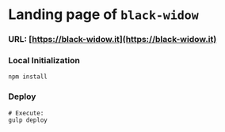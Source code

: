 # Landing page of `black-widow`

### URL: [https://black-widow.it](https://black-widow.it)

### Local Initialization

```shell
npm install
```

### Deploy

```shell
# Execute:
gulp deploy
```
